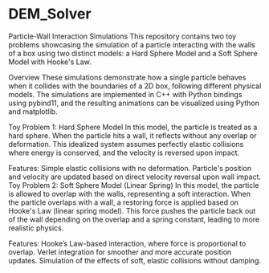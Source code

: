 # DEM_Solver
Particle-Wall Interaction Simulations
This repository contains two toy problems showcasing the simulation of a particle interacting with the walls of a box using two distinct models: a Hard Sphere Model and a Soft Sphere Model with Hooke's Law.

Overview
These simulations demonstrate how a single particle behaves when it collides with the boundaries of a 2D box, following different physical models. The simulations are implemented in C++ with Python bindings using pybind11, and the resulting animations can be visualized using Python and matplotlib.

Toy Problem 1: Hard Sphere Model
In this model, the particle is treated as a hard sphere. When the particle hits a wall, it reflects without any overlap or deformation. This idealized system assumes perfectly elastic collisions where energy is conserved, and the velocity is reversed upon impact.

Features:
Simple elastic collisions with no deformation.
Particle's position and velocity are updated based on direct velocity reversal upon wall impact.
Toy Problem 2: Soft Sphere Model (Linear Spring)
In this model, the particle is allowed to overlap with the walls, representing a soft interaction. When the particle overlaps with a wall, a restoring force is applied based on Hooke's Law (linear spring model). This force pushes the particle back out of the wall depending on the overlap and a spring constant, leading to more realistic physics.

Features:
Hooke’s Law-based interaction, where force is proportional to overlap.
Verlet integration for smoother and more accurate position updates.
Simulation of the effects of soft, elastic collisions without damping.
